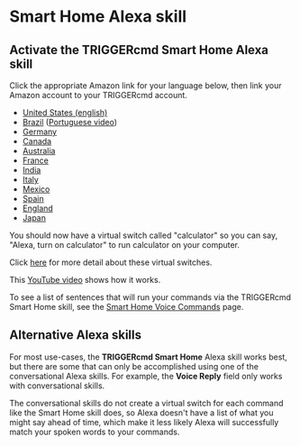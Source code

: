 # Smart Home Alexa skill

## Activate the **TRIGGERcmd Smart Home** Alexa skill

Click the appropriate Amazon link for your language below, then link your Amazon account to your TRIGGERcmd account.  

* [United States (english)](https://www.amazon.com/dp/B07P1MMFRP)
* [Brazil](https://www.amazon.com.br/VanderMey-Consulting-LLC-TRIGGERcmd-Smart/dp/B07P1MMFRP)  ([Portuguese video]( https://www.youtube.com/watch?v=FTxIabp8CRg))
* [Germany](https://www.amazon.de/VanderMey-Consulting-LLC-TRIGGERcmd-Smart/dp/B07P1MMFRP)
* [Canada](https://www.amazon.ca/VanderMey-Consulting-LLC-TRIGGERcmd-Smart/dp/B07P1MMFRP)
* [Australia](https://www.amazon.com.au/VanderMey-Consulting-LLC-TRIGGERcmd-Smart/dp/B07P1MMFRP)
* [France](https://www.amazon.fr/VanderMey-Consulting-LLC-TRIGGERcmd-Smart/dp/B07P1MMFRP)
* [India](https://www.amazon.in/VanderMey-Consulting-LLC-TRIGGERcmd-Smart/dp/B07P1MMFRP)
* [Italy](https://www.amazon.it/VanderMey-Consulting-LLC-TRIGGERcmd-Smart/dp/B07P1MMFRP)
* [Mexico](https://www.amazon.com.mx/VanderMey-Consulting-LLC-Inteligente-TRIGGERcmd/dp/B07P1MMFRP)
* [Spain](https://www.amazon.es/VanderMey-Consulting-LLC-Inteligente-TRIGGERcmd/dp/B07P1MMFRP)
* [England](https://www.amazon.co.uk/VanderMey-Consulting-LLC-TRIGGERcmd-Smart/dp/B07P1MMFRP)
* [Japan](https://www.amazon.co.jp/VanderMey-Consulting-LLC-TRIGGERcmd-Smart/dp/B07P1MMFRP)

You should now have a virtual switch called "calculator" so you can say, "Alexa, turn on calculator" to run calculator on your computer.

Click [here](./SmartHomeSwitches.md) for more detail about these virtual switches.

This [YouTube video](https://www.youtube.com/watch?v=9Jm_s9sTZXw) shows how it works.

To see a list of sentences that will run your commands via the TRIGGERcmd Smart Home skill, see the [Smart Home Voice Commands](https://www.triggercmd.com/user/command/shprintlist) page.

## Alternative Alexa skills

For most use-cases, the **TRIGGERcmd Smart Home** Alexa skill works best, but there are some that can only be accomplished using one of the conversational Alexa skills.  For example, the **Voice Reply** field only works with conversational skills.

The conversational skills do not create a virtual switch for each command like the Smart Home skill does, so Alexa doesn't have a list of what you might say ahead of time, which make it less likely Alexa will successfully match your spoken words to your commands.  